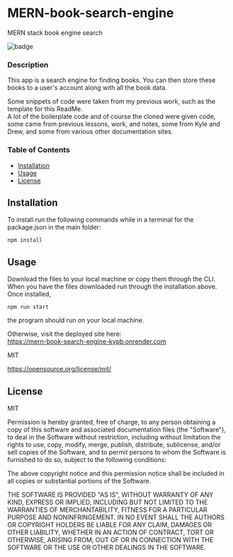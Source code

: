 # MERN-book-search-engine
MERN stack book engine search

![badge](https://img.shields.io/badge/MIT-blue?logo=unlicense)

### Description

This app is a search engine for finding books. You can then store these books to a user's account along with all the book data.  
  
Some snippets of code were taken from my previous work, such as the template for this ReadMe.  
A lot of the boilerplate code and of course the cloned were given code, some came from previous lessons, work, and notes, some from Kyle and Drew, and some from various other documentation sites.

### Table of Contents
* [Installation](#-Installation)
* [Usage](#-Usage)
* [License](#-License)

## Installation
To install run the following commands while in a terminal for the package.json in the main folder:
```
npm install 
```

## Usage
Download the files to your local machine or copy them through the CLI. When you have the files downloaded run through the installation above. Once installed, 
```
npm run start
```  
the program should run on your local machine.  
  
Otherwise, visit the deployed site here:  
https://mern-book-search-engine-kypb.onrender.com
  
MIT

https://opensource.org/license/mit/

## License 
MIT 

Permission is hereby granted, free of charge, to any person obtaining a copy
of this software and associated documentation files (the "Software"), to deal
in the Software without restriction, including without limitation the rights
to use, copy, modify, merge, publish, distribute, sublicense, and/or sell
copies of the Software, and to permit persons to whom the Software is
furnished to do so, subject to the following conditions:

The above copyright notice and this permission notice shall be included in all
copies or substantial portions of the Software.

THE SOFTWARE IS PROVIDED "AS IS", WITHOUT WARRANTY OF ANY KIND, EXPRESS OR
IMPLIED, INCLUDING BUT NOT LIMITED TO THE WARRANTIES OF MERCHANTABILITY,
FITNESS FOR A PARTICULAR PURPOSE AND NONINFRINGEMENT. IN NO EVENT SHALL THE
AUTHORS OR COPYRIGHT HOLDERS BE LIABLE FOR ANY CLAIM, DAMAGES OR OTHER
LIABILITY, WHETHER IN AN ACTION OF CONTRACT, TORT OR OTHERWISE, ARISING FROM,
OUT OF OR IN CONNECTION WITH THE SOFTWARE OR THE USE OR OTHER DEALINGS IN THE
SOFTWARE.